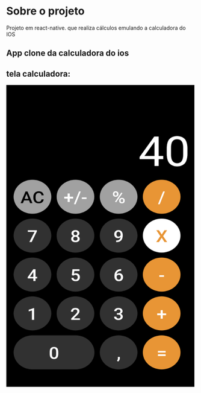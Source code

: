# Sobre o projeto
Projeto em react-native. que realiza cálculos emulando a calculadora do IOS
## App clone da calculadora do ios

## tela calculadora:

<img src="assets/tela.png" alt="Tela home" style=" width: 500px; height: 800px;  align-items: center; justify-content: center;">